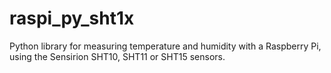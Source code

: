 # raspi_py_sht1x
Python library for measuring temperature and humidity with a Raspberry Pi, using the Sensirion SHT10, SHT11 or SHT15 sensors.
